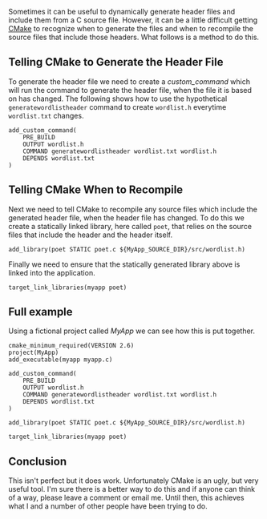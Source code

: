 Sometimes it can be useful to dynamically generate header files and include them from a C source file.  However, it can be a little difficult getting [CMake](http://www.cmake.org) to recognize when to generate the files and when to recompile the source files that include those headers.  What follows is a method to do this.

## Telling CMake to Generate the Header File
To generate the header file we need to create a _custom\_command_ which will run the command to generate the header file, when the file it is based on has changed. The following shows how to use the hypothetical `generatewordlistheader` command to create `wordlist.h` everytime `wordlist.txt` changes.

```` text
add_custom_command(
    PRE_BUILD
    OUTPUT wordlist.h
    COMMAND generatewordlistheader wordlist.txt wordlist.h
    DEPENDS wordlist.txt
)
````


## Telling CMake When to Recompile
Next we need to tell CMake to recompile any source files which include the generated header file, when the header file has changed.  To do this we create a statically linked library, here called `poet`, that relies on the source files that include the header and the header itself.

```` text
add_library(poet STATIC poet.c ${MyApp_SOURCE_DIR}/src/wordlist.h)
````

Finally we need to ensure that the statically generated library above is linked into the application.

```` text
target_link_libraries(myapp poet)
````

## Full example
Using a fictional project called _MyApp_ we can see how this is put together.

```` text
cmake_minimum_required(VERSION 2.6)
project(MyApp)
add_executable(myapp myapp.c)

add_custom_command(
    PRE_BUILD
    OUTPUT wordlist.h
    COMMAND generatewordlistheader wordlist.txt wordlist.h
    DEPENDS wordlist.txt
)

add_library(poet STATIC poet.c ${MyApp_SOURCE_DIR}/src/wordlist.h)

target_link_libraries(myapp poet)
````


## Conclusion
This isn't perfect but it does work.  Unfortunately CMake is an ugly, but very useful tool.  I'm sure there is a better way to do this and if anyone can think of a way, please leave a comment or email me.  Until then, this achieves what I and a number of other people have been trying to do.
